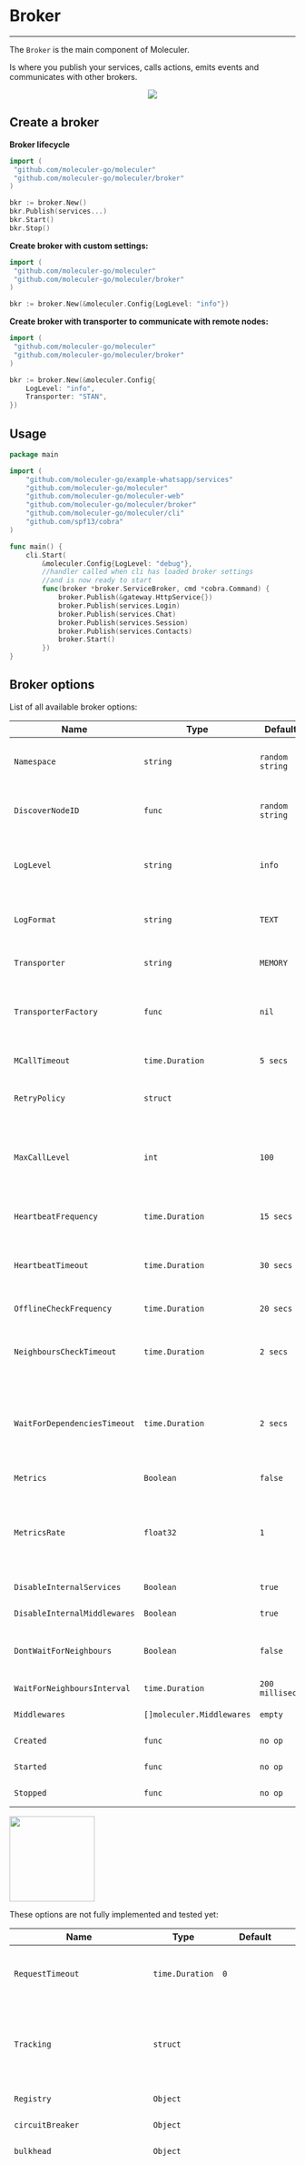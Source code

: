 # Broker

---

The `Broker` is the main component of Moleculer.

Is where you publish your services, calls actions, emits events and communicates with other brokers.

<div align="center">
    <img src="assets/service-broker.png" />
</div>

## Create a broker

**Broker lifecycle**

```go
import (
 "github.com/moleculer-go/moleculer"
 "github.com/moleculer-go/moleculer/broker"
)

bkr := broker.New()
bkr.Publish(services...)
bkr.Start()
bkr.Stop()
```

**Create broker with custom settings:**

```go
import (
 "github.com/moleculer-go/moleculer"
 "github.com/moleculer-go/moleculer/broker"
)

bkr := broker.New(&moleculer.Config{LogLevel: "info"})
```

**Create broker with transporter to communicate with remote nodes:**

```go
import (
 "github.com/moleculer-go/moleculer"
 "github.com/moleculer-go/moleculer/broker"
)

bkr := broker.New(&moleculer.Config{
    LogLevel: "info",
    Transporter: "STAN",
})
```

## Usage

```go
package main

import (
	"github.com/moleculer-go/example-whatsapp/services"
	"github.com/moleculer-go/moleculer"
	"github.com/moleculer-go/moleculer-web"
	"github.com/moleculer-go/moleculer/broker"
	"github.com/moleculer-go/moleculer/cli"
	"github.com/spf13/cobra"
)

func main() {
	cli.Start(
        &moleculer.Config{LogLevel: "debug"},
        //handler called when cli has loaded broker settings
        //and is now ready to start
        func(broker *broker.ServiceBroker, cmd *cobra.Command) {
            broker.Publish(&gateway.HttpService{})
            broker.Publish(services.Login)
            broker.Publish(services.Chat)
            broker.Publish(services.Session)
            broker.Publish(services.Contacts)
            broker.Start()
        })
}
```

## Broker options

List of all available broker options:

| Name                         | Type                      | Default         | Description                                                                                                                   |
| ---------------------------- | ------------------------- | --------------- | ----------------------------------------------------------------------------------------------------------------------------- |
| `Namespace`                  | `string`                  | `random string` | Namespace of nodes to segment your nodes on the same network.                                                                 |
| `DiscoverNodeID`             | `func`                    | `random string` | Unique node identifier. Must be unique in a namespace.                                                                        |
| `LogLevel`                   | `string`                  | `info`          | Log level for built-in logger (trace, debug, info, warn, error, fatal).                                                       |
| `LogFormat`                  | `string`                  | `TEXT`          | Log formatter for built-in console logger. Values: `TEXT`, `JSON`                                                             |
| `Transporter`                | `string`                  | `MEMORY`        | Predefined transporter name. [Read more](networking.html).                                                                    |
| `TransporterFactory`         | `func`                    | `nil`           | Transporter factory. You can create your own transporter or use new transporters                                              |
| `MCallTimeout`               | `time.Duration`           | `5 secs`        | Timeout period for multiple calls ctx.MCall(...)                                                                              |
| `RetryPolicy`                | `struct`                  |                 | Retry policy settings. [Read more](fault-tolerance.html#Retry)                                                                |
| `MaxCallLevel`               | `int`                     | `100`           | Limit of calling level. If it reaches the limit, broker will throw an `MaxCallLevelError` error. _(Infinite loop protection)_ |
| `HeartbeatFrequency`         | `time.Duration`           | `15 secs`       | Period to send heartbeat packet to other nodes.                                                                               |
| `HeartbeatTimeout`           | `time.Duration`           | `30 secs`       | Period to wait before setting node to unavailable status.                                                                     |
| `OfflineCheckFrequency`      | `time.Duration`           | `20 secs`       | Period to check for off-line nodes.                                                                                           |
| `NeighboursCheckTimeout`     | `time.Duration`           | `2 secs`        | Period to wait for neighbours. Used during registry bootstrap and self-discovery.                                             |
| `WaitForDependenciesTimeout` | `time.Duration`           | `2 secs`        | Period to wait for dependencies (other services) to be found. This value is used when starting a new service.                 |
| `Metrics`                    | `Boolean`                 | `false`         | Enable [metrics](metrics.html) function.                                                                                      |
| `MetricsRate`                | `float32`                 | `1`             | Rate of metrics calls. `1` means to measure every request. `0.5` means to measure half of the requests.                       |
| `DisableInternalServices`    | `Boolean`                 | `true`          | Register [internal services](services.html#Internal-services).                                                                |
| `DisableInternalMiddlewares` | `Boolean`                 | `true`          | Register [internal middlewares](middlewares.html#Internal-middlewares).                                                       |
| `DontWaitForNeighbours`      | `Boolean`                 | `false`         | Tell if the broker will wait for neighbours during start-up.                                                                  |
| `WaitForNeighboursInterval`  | `time.Duration`           | `200 millisecs` | Period to wait for neighbours.                                                                                                |
| `Middlewares`                | `[]moleculer.Middlewares` | `empty`         | Register middlewares.                                                                                                         |
| `Created`                    | `func`                    | `no op`         | Fired when the broker is created.                                                                                             |
| `Started`                    | `func`                    | `no op`         | Fired when the broker started.                                                                                                |
| `Stopped`                    | `func`                    | `no op`         | Fired when the broker stopped.                                                                                                |

<img src="assets/under_construction.png" width=150/>

These options are not fully implemented and tested yet:

| Name                           | Type                             | Default          | Description                                                                                                                                                                                                       |
| ------------------------------ | -------------------------------- | ---------------- | ----------------------------------------------------------------------------------------------------------------------------------------------------------------------------------------------------------------- |
| `RequestTimeout`               | `time.Duration`                  | `0`              | Period to wait before reject a request with a `RequestTimeout` error. Disabled: `0`                                                                                                                               |
| `Tracking`                     | `struct`                         |                  | Tracking requests and waiting for running requests before shutdowning. [Read more](fault-tolerance.html)                                                                                                          |
| `Registry`                     | `Object`                         |                  | Settings of [Service Registry](registry.html)                                                                                                                                                                     |
| `circuitBreaker`               | `Object`                         |                  | Settings of [Circuit Breaker](fault-tolerance.html#Circuit-Breaker)                                                                                                                                               |
| `bulkhead`                     | `Object`                         |                  | Settings of [bulkhead](fault-tolerance.html#Bulkhead)                                                                                                                                                             |
| `transit.maxQueueSize`         | `Number`                         | `50000`          | A protection against inordinate memory usages when there are too many outgoing requests. If there are more than _stated_ outgoing live requests, the new requests will be rejected with `QueueIsFullError` error. |
| `transit.disableReconnect`     | `Boolean`                        | `false`          | Disables the reconnection logic while starting a broker                                                                                                                                                           |
| `transit.packetLogFilter`      | `Array`                          | `empty`          | Filters out the packets in debug logs                                                                                                                                                                             |
| `cacher`                       | `String` or `Object` or `Cacher` | `null`           | Cacher settings. [Read more](caching.html)                                                                                                                                                                        |
| `serializer`                   | `String` or `Serializer`         | `JSONSerializer` | Instance of serializer. [Read more](networking.html)                                                                                                                                                              |
| `skipProcessEventRegistration` | `Boolean`                        | `false`          | Skip the [default](https://github.com/moleculer-go/moleculer/blob/master/src/service-broker.js#L234) graceful shutdown event handlers. In this case you have to register them manually.                           |
| `validation`                   | `Boolean`                        | `true`           | Enable [parameters validation](validating.html).                                                                                                                                                                  |
| `validator`                    | `Validator`                      | `null`           | Custom Validator class for validation.                                                                                                                                                                            |

### Example Config

```go
import (
 "github.com/moleculer-go/moleculer"
 "github.com/moleculer-go/moleculer/broker"
)

bkr := broker.New(&moleculer.Config{
	LogLevel:                   "INFO",
	LogFormat:                  "TEXT",
	DiscoverNodeID:             discoverNodeID,
	Transporter:                "MEMORY",
	HeartbeatFrequency:         15 * time.Second,
	HeartbeatTimeout:           30 * time.Second,
	OfflineCheckFrequency:      20 * time.Second,
	NeighboursCheckTimeout:     2 * time.Second,
	WaitForDependenciesTimeout: 2 * time.Second,
	Metrics:                    false,
	MetricsRate:                1,
	DisableInternalServices:    false,
	DisableInternalMiddlewares: false,
	Created:                    func() {},
	Started:                    func() {},
	Stopped:                    func() {},
	MaxCallLevel:               100,
	RetryPolicy: RetryPolicy{
		Enabled: false,
	},
	RequestTimeout:            0,
	MCallTimeout:              5 * time.Second,
	WaitForNeighboursInterval: 200 * time.Millisecond,
})
```

## Examples

-   [Moleculer DB Examples](https://github.com/moleculer-go/moleculer-db/blob/master/examples/usersMongo/users.service.go)
-   [WhatsApp Example](https://github.com/moleculer-go/example-whatsapp/blob/master/cli/whatsapp_service.go)
-   [Broker Integration Tests](https://github.com/moleculer-go/moleculer/blob/develop/broker/broker_test.go)
